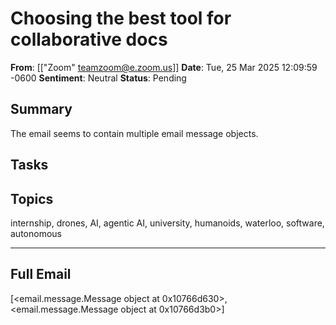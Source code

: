 # Choosing the best tool for collaborative docs
**From**: [["Zoom" <teamzoom@e.zoom.us>]]
**Date**: Tue, 25 Mar 2025 12:09:59 -0600
**Sentiment**: Neutral
**Status**: Pending

## Summary
The email seems to contain multiple email message objects.

## Tasks

## Topics
internship, drones, AI, agentic AI, university, humanoids, waterloo, software, autonomous

---

## Full Email
[<email.message.Message object at 0x10766d630>, <email.message.Message object at 0x10766d3b0>]